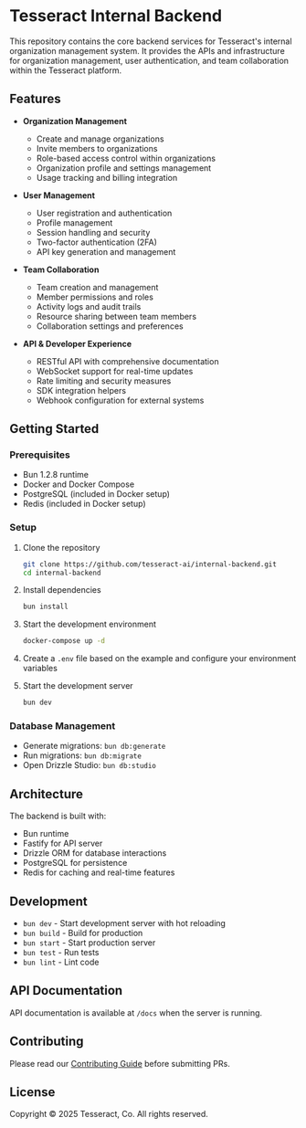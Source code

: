 # Tesseract Internal Backend

This repository contains the core backend services for Tesseract's internal organization management system. It provides the APIs and infrastructure for organization management, user authentication, and team collaboration within the Tesseract platform.

## Features

- **Organization Management**
  - Create and manage organizations
  - Invite members to organizations
  - Role-based access control within organizations
  - Organization profile and settings management
  - Usage tracking and billing integration

- **User Management**
  - User registration and authentication
  - Profile management
  - Session handling and security
  - Two-factor authentication (2FA)
  - API key generation and management

- **Team Collaboration**
  - Team creation and management
  - Member permissions and roles
  - Activity logs and audit trails
  - Resource sharing between team members
  - Collaboration settings and preferences

- **API & Developer Experience**
  - RESTful API with comprehensive documentation
  - WebSocket support for real-time updates
  - Rate limiting and security measures
  - SDK integration helpers
  - Webhook configuration for external systems

## Getting Started

### Prerequisites

- Bun 1.2.8 runtime
- Docker and Docker Compose
- PostgreSQL (included in Docker setup)
- Redis (included in Docker setup)

### Setup

1. Clone the repository
   ```bash
   git clone https://github.com/tesseract-ai/internal-backend.git
   cd internal-backend
   ```

2. Install dependencies
   ```bash
   bun install
   ```

3. Start the development environment
   ```bash
   docker-compose up -d
   ```

4. Create a `.env` file based on the example and configure your environment variables

5. Start the development server
   ```bash
   bun dev
   ```

### Database Management

- Generate migrations: `bun db:generate`
- Run migrations: `bun db:migrate`
- Open Drizzle Studio: `bun db:studio`

## Architecture

The backend is built with:
- Bun runtime
- Fastify for API server
- Drizzle ORM for database interactions
- PostgreSQL for persistence
- Redis for caching and real-time features

## Development

- `bun dev` - Start development server with hot reloading
- `bun build` - Build for production
- `bun start` - Start production server
- `bun test` - Run tests
- `bun lint` - Lint code

## API Documentation

API documentation is available at `/docs` when the server is running.

## Contributing

Please read our [Contributing Guide](CONTRIBUTING.md) before submitting PRs.

## License

Copyright © 2025 Tesseract, Co. All rights reserved.
